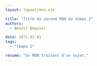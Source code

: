 ```yaml
---
layout: layout/mon.njk

title: "Titre du second MON du temps 2"
authors:
  - Benoit Beguier

date: 1971-01-01
tags: 
  - "temps 2"

résumé: "Un MON traitant d'un sujet."
---
```

